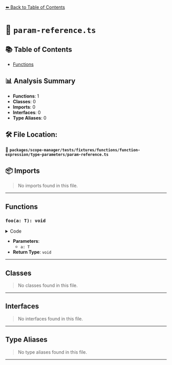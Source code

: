 [⬅️ Back to Table of Contents](../../../../../../../index.md)

# 📄 `param-reference.ts`

## 📚 Table of Contents

- [Functions](#functions)

## 📊 Analysis Summary

- **Functions**: 1
- **Classes**: 0
- **Imports**: 0
- **Interfaces**: 0
- **Type Aliases**: 0

## 🛠️ File Location:
📂 **`packages/scope-manager/tests/fixtures/functions/function-expression/type-parameters/param-reference.ts`**

## 📦 Imports

> No imports found in this file.


---

## Functions

### `foo(a: T): void`

<details><summary>Code</summary>

```ts
function <T>(a: T) {}
```
</details>

- **Parameters**:
  - `a: T`
- **Return Type**: `void`

---

## Classes

> No classes found in this file.


---

## Interfaces

> No interfaces found in this file.


---

## Type Aliases

> No type aliases found in this file.


---